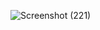 
![Screenshot (221)](https://user-images.githubusercontent.com/111484889/202365541-735adc4d-5daa-40bc-ae20-b1c6ef30229e.png)
